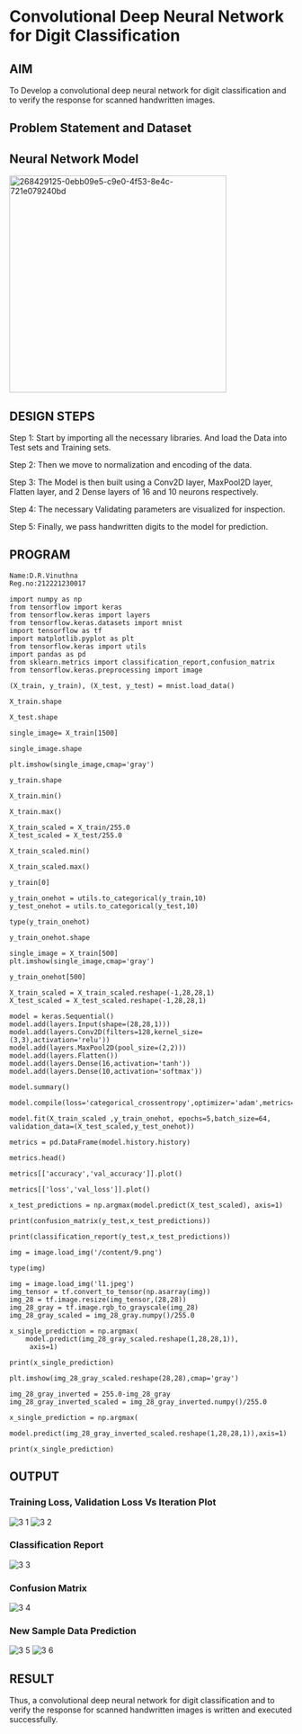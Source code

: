 # Convolutional Deep Neural Network for Digit Classification

## AIM

To Develop a convolutional deep neural network for digit classification and to verify the response for scanned handwritten images.

## Problem Statement and Dataset

## Neural Network Model

<img width="386" alt="268429125-0ebb09e5-c9e0-4f53-8e4c-721e079240bd" src="https://github.com/VINUTHNA-2004/mnist-classification/assets/95067307/34104236-0ef0-447b-9ef7-09c5a2c5d1e5">


## DESIGN STEPS


Step 1: 
Start by importing all the necessary libraries. And load the Data into Test sets and Training sets.

Step 2: 
Then we move to normalization and encoding of the data.

Step 3:
The Model is then built using a Conv2D layer, MaxPool2D layer, Flatten layer, and 2 Dense layers of 16 and 10 neurons respectively.

Step 4: 
The necessary Validating parameters are visualized for inspection.

Step 5: 
Finally, we pass handwritten digits to the model for prediction.

## PROGRAM
```
Name:D.R.Vinuthna
Reg.no:212221230017
```
```
import numpy as np
from tensorflow import keras
from tensorflow.keras import layers
from tensorflow.keras.datasets import mnist
import tensorflow as tf
import matplotlib.pyplot as plt
from tensorflow.keras import utils
import pandas as pd
from sklearn.metrics import classification_report,confusion_matrix
from tensorflow.keras.preprocessing import image

(X_train, y_train), (X_test, y_test) = mnist.load_data()

X_train.shape

X_test.shape

single_image= X_train[1500]

single_image.shape

plt.imshow(single_image,cmap='gray')

y_train.shape

X_train.min()

X_train.max()

X_train_scaled = X_train/255.0
X_test_scaled = X_test/255.0

X_train_scaled.min()

X_train_scaled.max()

y_train[0]

y_train_onehot = utils.to_categorical(y_train,10)
y_test_onehot = utils.to_categorical(y_test,10)

type(y_train_onehot)

y_train_onehot.shape

single_image = X_train[500]
plt.imshow(single_image,cmap='gray')

y_train_onehot[500]

X_train_scaled = X_train_scaled.reshape(-1,28,28,1)
X_test_scaled = X_test_scaled.reshape(-1,28,28,1)

model = keras.Sequential()
model.add(layers.Input(shape=(28,28,1)))
model.add(layers.Conv2D(filters=128,kernel_size=(3,3),activation='relu'))
model.add(layers.MaxPool2D(pool_size=(2,2)))
model.add(layers.Flatten())
model.add(layers.Dense(16,activation='tanh'))
model.add(layers.Dense(10,activation='softmax'))

model.summary()

model.compile(loss='categorical_crossentropy',optimizer='adam',metrics='accuracy')

model.fit(X_train_scaled ,y_train_onehot, epochs=5,batch_size=64, validation_data=(X_test_scaled,y_test_onehot))

metrics = pd.DataFrame(model.history.history)

metrics.head()

metrics[['accuracy','val_accuracy']].plot()

metrics[['loss','val_loss']].plot()

x_test_predictions = np.argmax(model.predict(X_test_scaled), axis=1)

print(confusion_matrix(y_test,x_test_predictions))

print(classification_report(y_test,x_test_predictions))

img = image.load_img('/content/9.png')

type(img)

img = image.load_img('l1.jpeg')
img_tensor = tf.convert_to_tensor(np.asarray(img))
img_28 = tf.image.resize(img_tensor,(28,28))
img_28_gray = tf.image.rgb_to_grayscale(img_28)
img_28_gray_scaled = img_28_gray.numpy()/255.0

x_single_prediction = np.argmax(
    model.predict(img_28_gray_scaled.reshape(1,28,28,1)),
     axis=1)

print(x_single_prediction)

plt.imshow(img_28_gray_scaled.reshape(28,28),cmap='gray')

img_28_gray_inverted = 255.0-img_28_gray
img_28_gray_inverted_scaled = img_28_gray_inverted.numpy()/255.0

x_single_prediction = np.argmax(
    model.predict(img_28_gray_inverted_scaled.reshape(1,28,28,1)),axis=1)

print(x_single_prediction)
```
## OUTPUT


### Training Loss, Validation Loss Vs Iteration Plot

![3 1](https://github.com/VINUTHNA-2004/mnist-classification/assets/95067307/c59f20be-65a8-43d7-a2d3-f72f32be9e45)
![3 2](https://github.com/VINUTHNA-2004/mnist-classification/assets/95067307/aa35834f-95df-45d0-8915-4ebe65134360)


### Classification Report
![3 3](https://github.com/VINUTHNA-2004/mnist-classification/assets/95067307/8a7d750b-075a-43c6-a60e-959839d7968b)


### Confusion Matrix
![3 4](https://github.com/VINUTHNA-2004/mnist-classification/assets/95067307/d9cdb0ec-0e0e-4985-92d2-633337a91f0d)


### New Sample Data Prediction
![3 5](https://github.com/VINUTHNA-2004/mnist-classification/assets/95067307/cf851f99-58e3-4706-9b93-d60921e865bd)
![3 6](https://github.com/VINUTHNA-2004/mnist-classification/assets/95067307/8cef75b2-1fc2-4643-814e-7ae2aba902f5)


## RESULT
Thus, a convolutional deep neural network for digit classification and to verify the response for scanned handwritten images is written and executed successfully.


